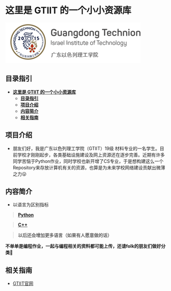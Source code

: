 # **这里是 GTIIT 的一个小小资源库**
![GtPic](sources/logo.png)

## **目录指引**
- [**这里是 GTIIT 的一个小小资源库**](#这里是-gtiit-的一个小小资源库)
  - [**目录指引**](#目录指引)
  - [**项目介绍**](#项目介绍)
  - [**内容简介**](#内容简介)
  - [**相关指南**](#相关指南)

## **项目介绍**
- 朋友们好，我是广东以色列理工学院（GTIIT）19级 材料专业的一名学生。目前学校才刚刚起步，各类基础设施建设及网上资源还在逐步完善。近期有许多同学苦恼于Python作业，同时学校也新开增了CS专业，于是想构建这么一个Repository来存放计算机有关的资源，也算是为未来学校网络建设贡献出微薄之力😛

## **内容简介**
- 以语言为区别指标
> **[Python](/Python)**
  
> **[C++](/C++)**

> **以后还会增加更多语言（如果有人愿意做的话）** 

 **不单单是编程作业，一起与编程相关的资料都可能上传，还请folk的朋友们做好分类🙏**

 ## **相关指南**

- [GTIIT官网](https://www.gtiit.edu.cn/)